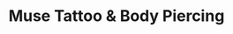 ---
title: "Muse Tattoo & Body Piercing"
url: /palmyra/muse-tattoo-and-body-piercing/
shop: tattoo
---